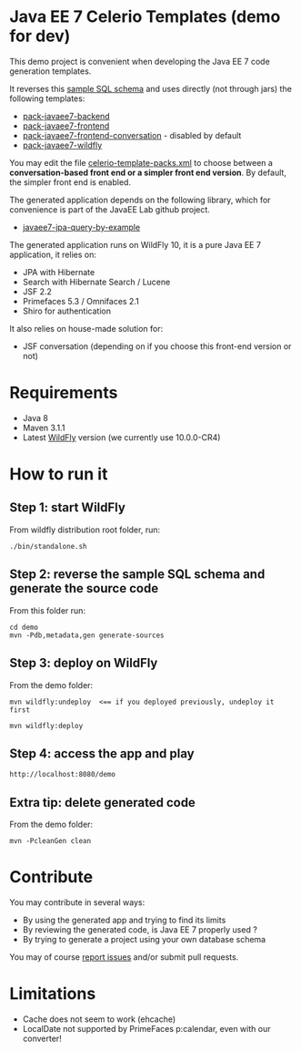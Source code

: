 # Java EE 7 Celerio Templates (demo for dev)

This demo project is convenient when developing the Java EE 7 code generation templates.

It reverses this [sample SQL schema](https://github.com/jaxio/javaee-lab/tree/master/src/main/sql/h2/02-create.sql) and
uses directly (not through jars) the following templates:

* [pack-javaee7-backend](https://github.com/jaxio/javaee-lab/tree/master/pack-javaee7-backend)
* [pack-javaee7-frontend](https://github.com/jaxio/javaee-lab/tree/master/pack-javaee7-frontend)
* [pack-javaee7-frontend-conversation](https://github.com/jaxio/javaee-lab/tree/master/pack-javaee7-frontend-conversation) - disabled by default
* [pack-javaee7-wildfly](https://github.com/jaxio/javaee-lab/tree/master/pack-javaee7-wildfly)

You may edit the file [celerio-template-packs.xml](https://github.com/jaxio/javaee-lab/tree/master/demo/src/main/config/celerio-maven-plugin/celerio-template-packs.xml) 
to choose between a **conversation-based front end or a simpler front end version**. By default, the simpler front end is enabled.

The generated application depends on the following library, which for convenience is part of the JavaEE Lab github project.

* [javaee7-jpa-query-by-example](https://github.com/jaxio/javaee-lab/tree/master/javaee7-jpa-query-by-example)
 
The generated application runs on WildFly 10, it is a pure Java EE 7 application, it relies on:

* JPA with Hibernate
* Search with Hibernate Search / Lucene
* JSF 2.2
* Primefaces 5.3 / Omnifaces 2.1
* Shiro for authentication

It also relies on house-made solution for:

* JSF conversation (depending on if you choose this front-end version or not)

# Requirements

* Java 8
* Maven 3.1.1
* Latest [WildFly](http://wildfly.org/downloads/) version (we currently use 10.0.0-CR4)

# How to run it

## Step 1: start WildFly

From wildfly distribution root folder, run:

    ./bin/standalone.sh
    
## Step 2: reverse the sample SQL schema and generate the source code
    
From this folder run:

    cd demo
    mvn -Pdb,metadata,gen generate-sources

## Step 3: deploy on WildFly

From the demo folder:

    mvn wildfly:undeploy  <== if you deployed previously, undeploy it first

    mvn wildfly:deploy

## Step 4: access the app and play

    http://localhost:8080/demo

## Extra tip: delete generated code

From the demo folder:

    mvn -PcleanGen clean

# Contribute

You may contribute in several ways:

* By using the generated app and trying to find its limits
* By reviewing the generated code, is Java EE 7 properly used ?
* By trying to generate a project using your own database schema

You may of course [report issues](https://github.com/jaxio/javaee-lab/issues) and/or submit pull requests.

# Limitations

* Cache does not seem to work (ehcache)
* LocalDate not supported by PrimeFaces p:calendar, even with our converter!

